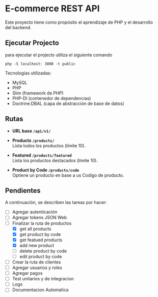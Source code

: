 # E-commerce REST API

Este proyecto tiene como propósito el aprendizaje de PHP y el desarrollo del backend.

## Ejecutar Projecto

para ejecutar el projecto utiliza el siguiente comando

```shell
php -S localhost: 3000 -t public
```

Tecnologías utilizadas:

- MySQL
- PHP
- Slim (framework de PHP)
- PHP-DI (contenedor de dependencias)
- Doctrine:DBAL (capa de abstracción de base de datos)

## Rutas

- **URL base `/api/v1/`**

- **Products `/products/`**  
  Lista todos los productos (límite 10).

- **Featured `/products/featured`**  
  Lista los productos destacados (límite 10).

- **Product by Code `/products/code`**  
  Optiene un producto en base a us Codigo de producto.

## Pendientes

A continuación, se describen las tareas por hacer:

- [ ] Agregar autenticación
- [ ] Agregar tokens JSON Web
- [ ] Finalizar la ruta de productos
  - [x] get all products
  - [x] get product by code
  - [x] get featued products
  - [x] add new product
  - [ ] delete product by code
  - [ ] edit product by code
- [ ] Crear la ruta de clientes
- [ ] Agregar usuarios y roles
- [ ] Agregar pagos
- [ ] Test unitarios y de integracion
- [ ] Logs
- [ ] Documentacion Automatica
